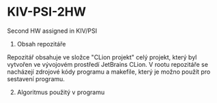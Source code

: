 # KIV-PSI-2HW
Second HW assigned in KIV/PSI
1) Obsah repozitáře

Repozitář obsahuje ve složce "CLion projekt" celý projekt, který byl vytvořen ve vývojovém prostředí JetBrains CLion. V rootu repozitáře se nacházejí zdrojové kódy programu a makefile, který je možno použít pro sestavení programu.

2) Algoritmus použitý v programu




